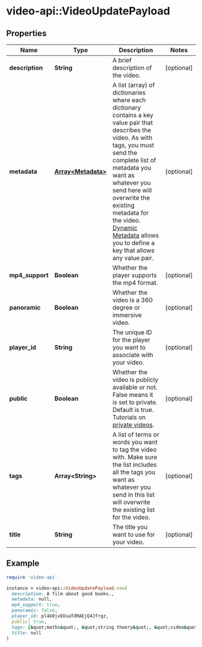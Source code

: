 # video-api::VideoUpdatePayload

## Properties

| Name | Type | Description | Notes |
| ---- | ---- | ----------- | ----- |
| **description** | **String** | A brief description of the video. | [optional] |
| **metadata** | [**Array&lt;Metadata&gt;**](Metadata.md) | A list (array) of dictionaries where each dictionary contains a key value pair that describes the video. As with tags, you must send the complete list of metadata you want as whatever you send here will overwrite the existing metadata for the video. [Dynamic Metadata](https://api.video/blog/endpoints/dynamic-metadata) allows you to define a key that allows any value pair. | [optional] |
| **mp4_support** | **Boolean** | Whether the player supports the mp4 format. | [optional] |
| **panoramic** | **Boolean** | Whether the video is a 360 degree or immersive video. | [optional] |
| **player_id** | **String** | The unique ID for the player you want to associate with your video. | [optional] |
| **public** | **Boolean** | Whether the video is publicly available or not. False means it is set to private. Default is true. Tutorials on [private videos](https://api.video/blog/endpoints/private-videos). | [optional] |
| **tags** | **Array&lt;String&gt;** | A list of terms or words you want to tag the video with. Make sure the list includes all the tags you want as whatever you send in this list will overwrite the existing list for the video. | [optional] |
| **title** | **String** | The title you want to use for your video. | [optional] |

## Example

```ruby
require 'video-api'

instance = video-api::VideoUpdatePayload.new(
  description: A film about good books.,
  metadata: null,
  mp4_support: true,
  panoramic: false,
  player_id: pl4k0jvEUuaTdRAEjQ4Jfrgz,
  public: true,
  tags: [&quot;maths&quot;, &quot;string theory&quot;, &quot;video&quot;],
  title: null
)
```

